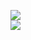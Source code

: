 [![](https://img.shields.io/badge/Made%20With-Github%20Spray-lightgrey.svg?style=for-the-badge&logo=github)](https://github.com/Annihil/github-spray#26945)  
[![](https://i.imgur.com/2DrTn0Z.gif)](https://github.com/Annihil/github-spray)